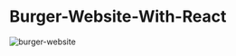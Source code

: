 # Burger-Website-With-React
![burger-website](https://github.com/huseyinaydinn/Burger-Website-With-React/assets/100160834/f09687a1-8146-430c-a616-51bbd5bdc164)
